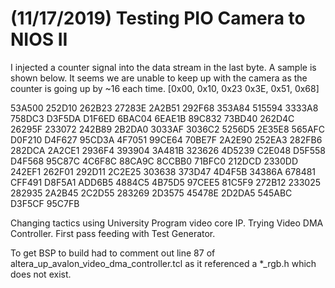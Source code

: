 # (11/17/2019) Testing PIO Camera to NIOS II

I injected a counter signal into the data stream in the last byte.  A sample is shown below.  It seems we are unable to keep up with the
camera as the counter is going up by ~16 each time.  [0x00, 0x10, 0x23 0x3E, 0x51, 0x68]

53A500 252D10 262B23 27283E 2A2B51 292F68 353A84 515594 3333A8 758DC3 D3F5DA D1F6ED 6BAC04 6EAE1B 89C832 73BD40 262D4C 26295F 233072 242B89
2B2DA0 3033AF 3036C2 5256D5 2E35E8 565AFC D0F210 D4F627 95CD3A 4F7051 99CE64 70BE7F 2A2E90 252EA3 282FB6 282DCA 2A2CE1 2936F4 393904 3A481B
323626 4D5239 C2E048 D5F558 D4F568 95C87C 4C6F8C 88CA9C 8CCBB0 71BFC0 212DCD 2330DD 242EF1 262F01 292D11 2C2E25 303638 373D47 4D4F5B 34386A
678481 CFF491 D8F5A1 ADD6B5 4884C5 4B75D5 97CEE5 81C5F9 272B12 233025 282935 2A2B45 2C2D55 283269 2D3575 45478E 2D2DA5 545ABC D3F5CF 95C7FB

Changing tactics using University Program video core IP.  Trying Video DMA Controller.  First pass feeding with Test Generator.

To get BSP to build had to comment out line 87 of altera_up_avalon_video_dma_controller.tcl as it referenced a *_rgb.h which does not exist.

